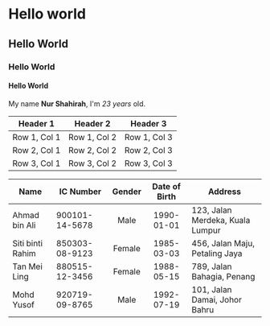 # Hello world
## Hello World
### Hello World
#### Hello World

My name **Nur Shahirah**, I'm *23 years* old.

| Header 1 | Header 2 | Header 3 |
|----------|----------|----------|
| Row 1, Col 1 | Row 1, Col 2 | Row 1, Col 3 |
| Row 2, Col 1 | Row 2, Col 2 | Row 2, Col 3 |
| Row 3, Col 1 | Row 3, Col 2 | Row 3, Col 3 |

| Name            | IC Number      | Gender | Date of Birth | Address                             |
|-----------------|----------------|:--------:|:---------------:|-------------------------------------|
| Ahmad bin Ali   | 900101-14-5678 | Male   | 1990-01-01    | 123, Jalan Merdeka, Kuala Lumpur   |
| Siti binti Rahim | 850303-08-9123 | Female | 1985-03-03    | 456, Jalan Maju, Petaling Jaya     |
| Tan Mei Ling     | 880515-12-3456 | Female | 1988-05-15    | 789, Jalan Bahagia, Penang         |
| Mohd Yusof       | 920719-09-8765 | Male   | 1992-07-19    | 101, Jalan Damai, Johor Bahru      |

